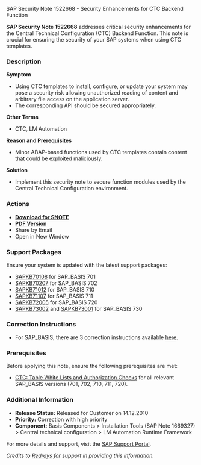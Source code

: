 SAP Security Note 1522668 - Security Enhancements for CTC Backend Function

**SAP Security Note 1522668** addresses critical security enhancements for the Central Technical Configuration (CTC) Backend Function. This note is crucial for ensuring the security of your SAP systems when using CTC templates.

### Description

**Symptom**
- Using CTC templates to install, configure, or update your system may pose a security risk allowing unauthorized reading of content and arbitrary file access on the application server.
- The corresponding API should be secured appropriately.

**Other Terms**
- CTC, LM Automation

**Reason and Prerequisites**
- Minor ABAP-based functions used by CTC templates contain content that could be exploited maliciously.

**Solution**
- Implement this security note to secure function modules used by the Central Technical Configuration environment.

### Actions

- **[Download for SNOTE](https://notesdownloads.sap.com/note/0040000009029542017)**
- **[PDF Version](https://userapps.support.sap.com/sap/support/sfm/notes/print/0001522668?language=en-US&token=4D685302BF5BBAD8EB3534FF1DFBC0FE)**
- Share by Email
- Open in New Window

### Support Packages

Ensure your system is updated with the latest support packages:
- [SAPKB70108](https://me.sap.com/supportpackage/SAPKB70108) for SAP_BASIS 701
- [SAPKB70207](https://me.sap.com/supportpackage/SAPKB70207) for SAP_BASIS 702
- [SAPKB71012](https://me.sap.com/supportpackage/SAPKB71012) for SAP_BASIS 710
- [SAPKB71107](https://me.sap.com/supportpackage/SAPKB71107) for SAP_BASIS 711
- [SAPKB72005](https://me.sap.com/supportpackage/SAPKB72005) for SAP_BASIS 720
- [SAPKB73002](https://me.sap.com/supportpackage/SAPKB73002) and [SAPKB73001](https://me.sap.com/supportpackage/SAPKB73001) for SAP_BASIS 730

### Correction Instructions

- For SAP_BASIS, there are 3 correction instructions available [here](https://me.sap.com/corrins/0001522668/41).

### Prerequisites

Before applying this note, ensure the following prerequisites are met:
- [CTC: Table White Lists and Authorization Checks](https://me.sap.com/notes/1446276) for all relevant SAP_BASIS versions (701, 702, 710, 711, 720).

### Additional Information

- **Release Status:** Released for Customer on 14.12.2010
- **Priority:** Correction with high priority
- **Component:** Basis Components > Installation Tools (SAP Note 1669327) > Central technical configuration > LM Automation Runtime Framework

For more details and support, visit the [SAP Support Portal](https://me.sap.com/).

*Credits to [Redrays](https://redrays.io) for support in providing this information.*